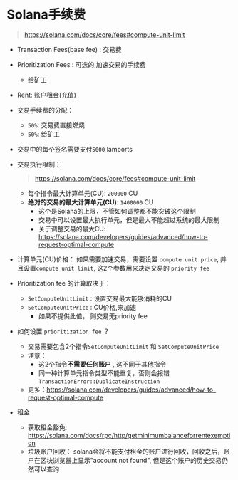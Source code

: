 # Solana手续费

> https://solana.com/docs/core/fees#compute-unit-limit

- Transaction Fees(base fee) : 交易费
- Prioritization Fees : 可选的,加速交易的手续费
  - 给矿工
- Rent: 账户租金(充值)


- 交易手续费的分配：
  - `50%`: 交易费直接燃烧
  - `50%`: 给矿工

- 交易中的每个签名需要支付`5000` lamports

- 交易执行限制：
    > https://solana.com/docs/core/fees#compute-unit-limit
  - 每个指令最大计算单元(CU): `200000` CU
  - **绝对的交易的最大计算单元(CU)**: `1400000` CU
    - 这个是Solana的上限，不管如何调整都不能突破这个限制
    - 交易中可以设置最大执行单元，但是最大不能超过系统的最大限制
    - 关于调整交易的最大CU: https://solana.com/developers/guides/advanced/how-to-request-optimal-compute


- 计算单元(CU)价格： 如果需要加速交易，需要设置 `compute unit price`, 并且设置`compute unit limit`, 这2个参数用来决定交易的  `priority fee`

- Prioritization fee 的计算取决于：
  - `SetComputeUnitLimit` : 设置交易最大能够消耗的CU
  - `SetComputeUnitPrice` : CU价格,来加速
    - 如果不提供此值， 则交易无priority fee

- 如何设置  `prioritization fee` ？
  - 交易需要包含2个指令`SetComputeUnitLimit` 和 `SetComputeUnitPrice`
  - 注意：
    - 这2个指令**不需要任何账户** , 这不同于其他指令
    - 同一种计算单元指令类型不能重复，否则会报错`TransactionError::DuplicateInstruction`
  - 更多：https://solana.com/developers/guides/advanced/how-to-request-optimal-compute



- 租金
  - 获取租金豁免: https://solana.com/docs/rpc/http/getminimumbalanceforrentexemption
  - 垃圾账户回收： solana会将不能支付租金的账户进行回收，回收之后，账户在区块浏览器上显示"account not found", 但是这个账户的历史交易仍然可以查询